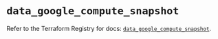 # `data_google_compute_snapshot`

Refer to the Terraform Registry for docs: [`data_google_compute_snapshot`](https://registry.terraform.io/providers/hashicorp/google/4.85.0/docs/data-sources/compute_snapshot).
